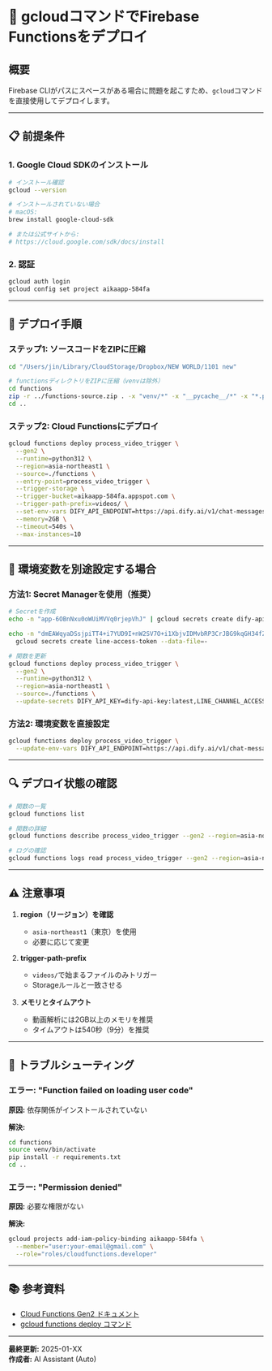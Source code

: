 # 🔧 gcloudコマンドでFirebase Functionsをデプロイ

## 概要

Firebase CLIがパスにスペースがある場合に問題を起こすため、`gcloud`コマンドを直接使用してデプロイします。

---

## 📋 前提条件

### 1. Google Cloud SDKのインストール

```bash
# インストール確認
gcloud --version

# インストールされていない場合
# macOS:
brew install google-cloud-sdk

# または公式サイトから:
# https://cloud.google.com/sdk/docs/install
```

### 2. 認証

```bash
gcloud auth login
gcloud config set project aikaapp-584fa
```

---

## 🚀 デプロイ手順

### ステップ1: ソースコードをZIPに圧縮

```bash
cd "/Users/jin/Library/CloudStorage/Dropbox/NEW WORLD/1101 new"

# functionsディレクトリをZIPに圧縮（venvは除外）
cd functions
zip -r ../functions-source.zip . -x "venv/*" -x "__pycache__/*" -x "*.pyc" -x ".git/*"
cd ..
```

### ステップ2: Cloud Functionsにデプロイ

```bash
gcloud functions deploy process_video_trigger \
  --gen2 \
  --runtime=python312 \
  --region=asia-northeast1 \
  --source=./functions \
  --entry-point=process_video_trigger \
  --trigger-storage \
  --trigger-bucket=aikaapp-584fa.appspot.com \
  --trigger-path-prefix=videos/ \
  --set-env-vars DIFY_API_ENDPOINT=https://api.dify.ai/v1/chat-messages,DIFY_API_KEY=app-6OBnNxu0oWUiMVVq0rjepVhJ,LINE_CHANNEL_ACCESS_TOKEN=dmEAWqyaDSsjpiTT4+i7YUD9I+nW2SV7O+i1XbjvIDMvbRP3CrJBG9kqGH34fZ98cQVfw9ldezkWUqlgLMBB1MtN1z2J/I2efQVA1grXYoz30SbK1DVVlzKu5PqEL91Px1FHoqUkzxPnTeAwoWWmlwdB04t89/1O/w1cDnyilFU= \
  --memory=2GB \
  --timeout=540s \
  --max-instances=10
```

---

## 📝 環境変数を別途設定する場合

### 方法1: Secret Managerを使用（推奨）

```bash
# Secretを作成
echo -n "app-6OBnNxu0oWUiMVVq0rjepVhJ" | gcloud secrets create dify-api-key --data-file=-

echo -n "dmEAWqyaDSsjpiTT4+i7YUD9I+nW2SV7O+i1XbjvIDMvbRP3CrJBG9kqGH34fZ98cQVfw9ldezkWUqlgLMBB1MtN1z2J/I2efQVA1grXYoz30SbK1DVVlzKu5PqEL91Px1FHoqUkzxPnTeAwoWWmlwdB04t89/1O/w1cDnyilFU=" | \
  gcloud secrets create line-access-token --data-file=-

# 関数を更新
gcloud functions deploy process_video_trigger \
  --gen2 \
  --runtime=python312 \
  --region=asia-northeast1 \
  --source=./functions \
  --update-secrets DIFY_API_KEY=dify-api-key:latest,LINE_CHANNEL_ACCESS_TOKEN=line-access-token:latest
```

### 方法2: 環境変数を直接設定

```bash
gcloud functions deploy process_video_trigger \
  --update-env-vars DIFY_API_ENDPOINT=https://api.dify.ai/v1/chat-messages,DIFY_API_KEY=app-6OBnNxu0oWUiMVVq0rjepVhJ
```

---

## 🔍 デプロイ状態の確認

```bash
# 関数の一覧
gcloud functions list

# 関数の詳細
gcloud functions describe process_video_trigger --gen2 --region=asia-northeast1

# ログの確認
gcloud functions logs read process_video_trigger --gen2 --region=asia-northeast1 --limit=50
```

---

## ⚠️ 注意事項

1. **region（リージョン）を確認**
   - `asia-northeast1`（東京）を使用
   - 必要に応じて変更

2. **trigger-path-prefix**
   - `videos/`で始まるファイルのみトリガー
   - Storageルールと一致させる

3. **メモリとタイムアウト**
   - 動画解析には2GB以上のメモリを推奨
   - タイムアウトは540秒（9分）を推奨

---

## 🐛 トラブルシューティング

### エラー: "Function failed on loading user code"

**原因:** 依存関係がインストールされていない

**解決:**
```bash
cd functions
source venv/bin/activate
pip install -r requirements.txt
cd ..
```

### エラー: "Permission denied"

**原因:** 必要な権限がない

**解決:**
```bash
gcloud projects add-iam-policy-binding aikaapp-584fa \
  --member="user:your-email@gmail.com" \
  --role="roles/cloudfunctions.developer"
```

---

## 📚 参考資料

- [Cloud Functions Gen2 ドキュメント](https://cloud.google.com/functions/docs/2nd-gen/create-deploy)
- [gcloud functions deploy コマンド](https://cloud.google.com/sdk/gcloud/reference/functions/deploy)

---

**最終更新:** 2025-01-XX  
**作成者:** AI Assistant (Auto)

